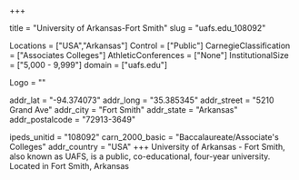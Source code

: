 
+++

title = "University of Arkansas-Fort Smith"
slug = "uafs.edu_108092"

Locations = ["USA","Arkansas"]
Control = ["Public"]
CarnegieClassification = ["Associates Colleges"]
AthleticConferences = ["None"]
InstitutionalSize = ["5,000 - 9,999"]
domain = ["uafs.edu"]

Logo = ""

addr_lat = "-94.374073"
addr_long = "35.385345"
addr_street = "5210 Grand Ave"
addr_city = "Fort Smith"
addr_state = "Arkansas"
addr_postalcode = "72913-3649"

ipeds_unitid = "108092"
carn_2000_basic = "Baccalaureate/Associate's Colleges"
addr_country = "USA"
+++
    University of Arkansas - Fort Smith, also known as UAFS, is a public, co-educational, four-year university. Located in Fort Smith, Arkansas

